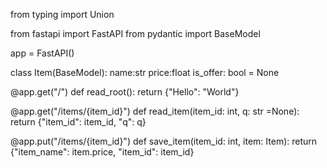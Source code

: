 from typing import Union

from fastapi import FastAPI
from pydantic import BaseModel

app = FastAPI()


class Item(BaseModel):
    name:str
    price:float
    is_offer: bool = None
    

@app.get("/")
def read_root():
    return {"Hello": "World"}


@app.get("/items/{item_id}")
def read_item(item_id: int, q: str =None):
    return {"item_id": item_id, "q": q}


@app.put("/items/{item_id}")
def save_item(item_id: int, item: Item):
    return {"item_name": item.price, "item_id": item_id}

